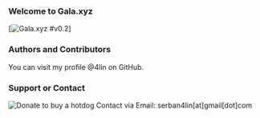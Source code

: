 ### Welcome to Gala.xyz
[![Gala.xyz #v0.2](https://github.com/4lin/Gala.xyz/releases)]

### Authors and Contributors
You can visit my profile @4lin on GitHub.
 
### Support or Contact
![Donate to buy a hotdog](https://www.paypal.me/SerbanAlin)
Contact via Email: serban4lin[at]gmail[dot]com
